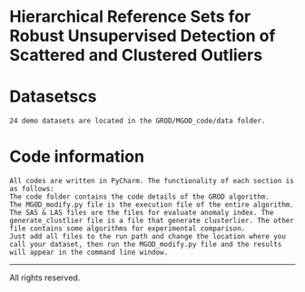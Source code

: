 # Hierarchical Reference Sets for Robust Unsupervised Detection of Scattered and Clustered Outliers
# Datasetscs
	24 demo datasets are located in the GROD/MGOD_code/data folder.
# Code information
	All codes are written in PyCharm. The functionality of each section is as follows:
	The code folder contains the code details of the GROD algorithm.
	The MGOD_modify.py file is the execution file of the entire algorithm. The SAS & LAS files are the files for evaluate anomaly index. The generate_clustlier file is a file that generate clusterlier. The other file contains some algorithms for experimental comparison.
	Just add all files to the run path and change the location where you call your dataset, then run the MGOD_modify.py file and the results will appear in the command line window.
____________________
All rights reserved.

